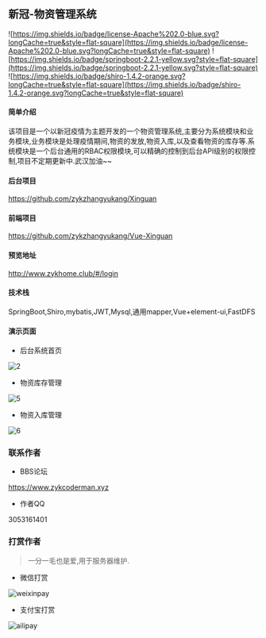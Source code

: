 ## 新冠-物资管理系统
![https://img.shields.io/badge/license-Apache%202.0-blue.svg?longCache=true&style=flat-square](https://img.shields.io/badge/license-Apache%202.0-blue.svg?longCache=true&style=flat-square)
![https://img.shields.io/badge/springboot-2.2.1-yellow.svg?style=flat-square](https://img.shields.io/badge/springboot-2.2.1-yellow.svg?style=flat-square)
![https://img.shields.io/badge/shiro-1.4.2-orange.svg?longCache=true&style=flat-square](https://img.shields.io/badge/shiro-1.4.2-orange.svg?longCache=true&style=flat-square)

#### 简单介绍

该项目是一个以新冠疫情为主题开发的一个物资管理系统,主要分为系统模块和业务模块,业务模块是处理疫情期间,物资的发放,物资入库,以及查看物资的库存等.系统模块是一个后台通用的RBAC权限模块,可以精确的控制到后台API级别的权限控制,项目不定期更新中.武汉加油~~


#### 后台项目
https://github.com/zykzhangyukang/Xinguan

#### 前端项目
https://github.com/zykzhangyukang/Vue-Xinguan

#### 预览地址
http://www.zykhome.club/#/login

#### 技术栈

SpringBoot,Shiro,mybatis,JWT,Mysql,通用mapper,Vue+element-ui,FastDFS

#### 演示页面


- 后台系统首页

![2](https://coderman-blog.oss-cn-beijing.aliyuncs.com/2_1588596638463.PNG)


- 物资库存管理

![5](https://coderman-blog.oss-cn-beijing.aliyuncs.com/5_1588596788159.PNG)

- 物资入库管理

![6](https://coderman-blog.oss-cn-beijing.aliyuncs.com/6_1588596788146.PNG)

### 联系作者

- BBS论坛

https://www.zykcoderman.xyz

- 作者QQ

3053161401

### 打赏作者

> 一分一毛也是爱,用于服务器维护.

- 微信打赏

![weixinpay](https://coderman-blog.oss-cn-beijing.aliyuncs.com/weixinpay_1587726894102.png)

- 支付宝打赏

![ailipay](https://coderman-blog.oss-cn-beijing.aliyuncs.com/ailipay_1587726891328.jpg)

